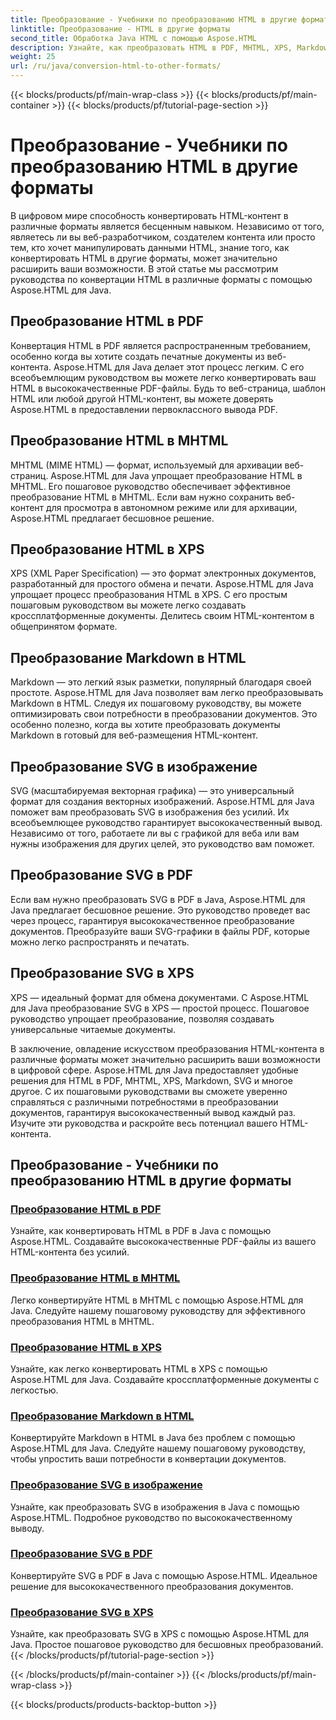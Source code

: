 ```yaml
---
title: Преобразование - Учебники по преобразованию HTML в другие форматы
linktitle: Преобразование - HTML в другие форматы
second_title: Обработка Java HTML с помощью Aspose.HTML
description: Узнайте, как преобразовать HTML в PDF, MHTML, XPS, Markdown, SVG и многое другое в Java с помощью Aspose.HTML. Высококачественные преобразования документов стали проще.
weight: 25
url: /ru/java/conversion-html-to-other-formats/
---
```


{{< blocks/products/pf/main-wrap-class >}}
{{< blocks/products/pf/main-container >}}
{{< blocks/products/pf/tutorial-page-section >}}

# Преобразование - Учебники по преобразованию HTML в другие форматы


В цифровом мире способность конвертировать HTML-контент в различные форматы является бесценным навыком. Независимо от того, являетесь ли вы веб-разработчиком, создателем контента или просто тем, кто хочет манипулировать данными HTML, знание того, как конвертировать HTML в другие форматы, может значительно расширить ваши возможности. В этой статье мы рассмотрим руководства по конвертации HTML в различные форматы с помощью Aspose.HTML для Java.

## Преобразование HTML в PDF

Конвертация HTML в PDF является распространенным требованием, особенно когда вы хотите создать печатные документы из веб-контента. Aspose.HTML для Java делает этот процесс легким. С его всеобъемлющим руководством вы можете легко конвертировать ваш HTML в высококачественные PDF-файлы. Будь то веб-страница, шаблон HTML или любой другой HTML-контент, вы можете доверять Aspose.HTML в предоставлении первоклассного вывода PDF.

## Преобразование HTML в MHTML

MHTML (MIME HTML) — формат, используемый для архивации веб-страниц. Aspose.HTML для Java упрощает преобразование HTML в MHTML. Его пошаговое руководство обеспечивает эффективное преобразование HTML в MHTML. Если вам нужно сохранить веб-контент для просмотра в автономном режиме или для архивации, Aspose.HTML предлагает бесшовное решение.

## Преобразование HTML в XPS

XPS (XML Paper Specification) — это формат электронных документов, разработанный для простого обмена и печати. Aspose.HTML для Java упрощает процесс преобразования HTML в XPS. С его простым пошаговым руководством вы можете легко создавать кроссплатформенные документы. Делитесь своим HTML-контентом в общепринятом формате.

## Преобразование Markdown в HTML

Markdown — это легкий язык разметки, популярный благодаря своей простоте. Aspose.HTML для Java позволяет вам легко преобразовывать Markdown в HTML. Следуя их пошаговому руководству, вы можете оптимизировать свои потребности в преобразовании документов. Это особенно полезно, когда вы хотите преобразовать документы Markdown в готовый для веб-размещения HTML-контент.

## Преобразование SVG в изображение

SVG (масштабируемая векторная графика) — это универсальный формат для создания векторных изображений. Aspose.HTML для Java поможет вам преобразовать SVG в изображения без усилий. Их всеобъемлющее руководство гарантирует высококачественный вывод. Независимо от того, работаете ли вы с графикой для веба или вам нужны изображения для других целей, это руководство вам поможет.

## Преобразование SVG в PDF

Если вам нужно преобразовать SVG в PDF в Java, Aspose.HTML для Java предлагает бесшовное решение. Это руководство проведет вас через процесс, гарантируя высококачественное преобразование документов. Преобразуйте ваши SVG-графики в файлы PDF, которые можно легко распространять и печатать.

## Преобразование SVG в XPS

XPS — идеальный формат для обмена документами. С Aspose.HTML для Java преобразование SVG в XPS — простой процесс. Пошаговое руководство упрощает преобразование, позволяя создавать универсальные читаемые документы.

В заключение, овладение искусством преобразования HTML-контента в различные форматы может значительно расширить ваши возможности в цифровой сфере. Aspose.HTML для Java предоставляет удобные решения для HTML в PDF, MHTML, XPS, Markdown, SVG и многое другое. С их пошаговыми руководствами вы сможете уверенно справляться с различными потребностями в преобразовании документов, гарантируя высококачественный вывод каждый раз. Изучите эти руководства и раскройте весь потенциал вашего HTML-контента.

## Преобразование - Учебники по преобразованию HTML в другие форматы
### [Преобразование HTML в PDF](./convert-html-to-pdf/)
Узнайте, как конвертировать HTML в PDF в Java с помощью Aspose.HTML. Создавайте высококачественные PDF-файлы из вашего HTML-контента без усилий.
### [Преобразование HTML в MHTML](./convert-html-to-mhtml/)
Легко конвертируйте HTML в MHTML с помощью Aspose.HTML для Java. Следуйте нашему пошаговому руководству для эффективного преобразования HTML в MHTML.
### [Преобразование HTML в XPS](./convert-html-to-xps/)
Узнайте, как легко конвертировать HTML в XPS с помощью Aspose.HTML для Java. Создавайте кроссплатформенные документы с легкостью.
### [Преобразование Markdown в HTML](./convert-markdown-to-html/)
Конвертируйте Markdown в HTML в Java без проблем с помощью Aspose.HTML для Java. Следуйте нашему пошаговому руководству, чтобы упростить ваши потребности в конвертации документов.
### [Преобразование SVG в изображение](./convert-svg-to-image/)
Узнайте, как преобразовать SVG в изображения в Java с помощью Aspose.HTML. Подробное руководство по высококачественному выводу.
### [Преобразование SVG в PDF](./convert-svg-to-pdf/)
Конвертируйте SVG в PDF в Java с помощью Aspose.HTML. Идеальное решение для высококачественного преобразования документов.
### [Преобразование SVG в XPS](./convert-svg-to-xps/)
Узнайте, как преобразовать SVG в XPS с помощью Aspose.HTML для Java. Простое пошаговое руководство для бесшовных преобразований.
{{< /blocks/products/pf/tutorial-page-section >}}

{{< /blocks/products/pf/main-container >}}
{{< /blocks/products/pf/main-wrap-class >}}

{{< blocks/products/products-backtop-button >}}
